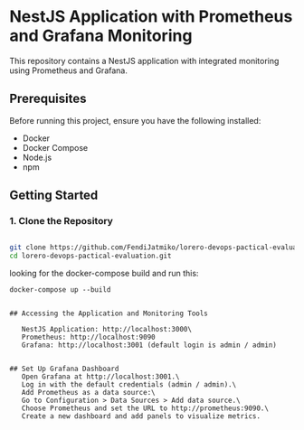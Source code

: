 # NestJS Application with Prometheus and Grafana Monitoring

This repository contains a NestJS application with integrated monitoring using Prometheus and Grafana.

## Prerequisites

Before running this project, ensure you have the following installed:

- Docker
- Docker Compose
- Node.js
- npm

## Getting Started

### 1. Clone the Repository

```sh

git clone https://github.com/FendiJatmiko/lorero-devops-pactical-evaluation.git
cd lorero-devops-pactical-evaluation.git
```
looking for the docker-compose build and run this: 

```
docker-compose up --build


## Accessing the Application and Monitoring Tools

   NestJS Application: http://localhost:3000\
   Prometheus: http://localhost:9090
   Grafana: http://localhost:3001 (default login is admin / admin) 


## Set Up Grafana Dashboard 
   Open Grafana at http://localhost:3001.\
   Log in with the default credentials (admin / admin).\
   Add Prometheus as a data source:\
   Go to Configuration > Data Sources > Add data source.\
   Choose Prometheus and set the URL to http://prometheus:9090.\
   Create a new dashboard and add panels to visualize metrics.
